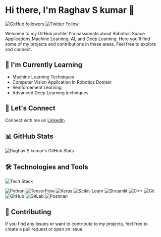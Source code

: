 # Hi there, I'm Raghav S kumar 👋

[![GitHub followers](https://img.shields.io/github/followers/harshit0017?style=social)](https://github.com/harshit0017)
[![Twitter Follow](https://img.shields.io/twitter/follow/hs104208?style=social)](https://twitter.com/hs104208)

Welcome to my GitHub profile! I'm passionate about Robotics,Space Applications,Machine Learning, AI, and Deep Learning. Here you'll find some of my projects and contributions in these areas. Feel free to explore and connect.

## 🌱 I'm Currently Learning
- Machine Learning Techniques
- Computer Vision Application in Robotics Domain
- Reinforcement Learning
- Advanced Deep Learning techniques

## 💬 Let's Connect

Connect with me on [LinkedIn](https://www.linkedin.com/in/raghav-s-kumar-032499142) 

## 📊 GitHub Stats

![Raghav S kumar's GitHub Stats](https://github-readme-stats.vercel.app/api?username=harshit0017&show_icons=true&theme=radical)

## 🛠️ Technologies and Tools

![Tech Stack](https://img.shields.io/badge/Tech%20Stack-Machine%20Learning%20%7C%20Deep%20Learning-blueviolet)

![Python](https://img.shields.io/badge/-Python-black?style=flat&logo=python)
![TensorFlow](https://img.shields.io/badge/-TensorFlow-orange?style=flat&logo=tensorflow)
![Keras](https://img.shields.io/badge/-Keras-red?style=flat&logo=keras)
![Scikit-Learn](https://img.shields.io/badge/-Scikit--Learn-blue?style=flat&logo=scikit-learn)
![Streamlit](https://img.shields.io/badge/-Streamlit-FF4B4B?style=flat&logo=streamlit)
![C++](https://img.shields.io/badge/-C++-blue?style=flat&logo=cplusplus)
![Git](https://img.shields.io/badge/-Git-black?style=flat&logo=git)
![GitHub](https://img.shields.io/badge/-GitHub-lightgrey?style=flat&logo=github)
![GitLab](https://img.shields.io/badge/-GitLab-orange?style=flat&logo=gitlab)
![Postman](https://img.shields.io/badge/-Postman-FF6C37?style=flat&logo=postman)

## 🤝 Contributing

If you find any issues or want to contribute to my projects, feel free to create a pull request or open an issue.

<!--
You can add more sections like 'Upcoming Projects,' 'Publications,' 'Achievements,' 'Certificates,' etc., based on your preferences.
-->

